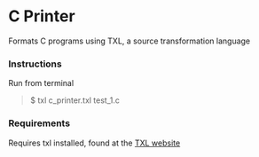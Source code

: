 # C Printer

Formats C programs using TXL, a source transformation language

### Instructions
Run from terminal
>$ txl c_printer.txl test_1.c

### Requirements
Requires txl installed, found at the [TXL website](https://www.txl.ca)
